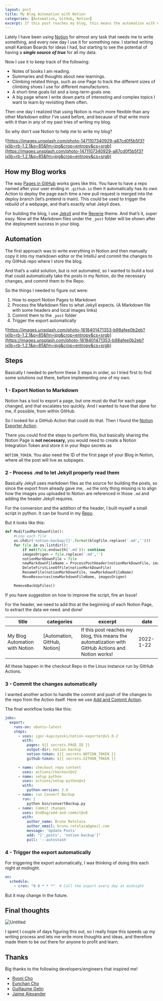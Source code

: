 ```yaml
---
layout: post
title: My Blog Automation with Notion
categories: [Automation, GitHub, Notion]
excerpt: If this post reaches my blog, this means the automation with GitHub Actions and Notion works!
---
```


Lately I have been using [Notion](https://www.notion.so/) for almost any task that needs me to write something, and every new day I use it for something new. I started writing small Kanban Boards for ideas I had, but starting to see the potential of having a ***single source of true*** for all my data.

Now I use it to keep track of the following:

- Notes of books I am reading.
- Summaries and thoughts about new learnings.
- Climbing related things, such as one Page to track the different sizes of climbing shoes I use for different manufacturers.
- A short-time goals list and a long-term goals one.
- A big page where I write down parts of interesting and complex topics I want to learn by revisiting them often.

Then one day I realized that using Notion is much more flexible than any other Markdown editor I’ve used before, and because of that write more with it than in any of my past tries of writing my blog.

So why don't use Notion to help me to write my blog?

![https://images.unsplash.com/photo-1471107340929-a87cd0f5b5f3?ixlib=rb-1.2.1&q=85&fm=jpg&crop=entropy&cs=srgb](https://images.unsplash.com/photo-1471107340929-a87cd0f5b5f3?ixlib=rb-1.2.1&q=85&fm=jpg&crop=entropy&cs=srgb)

## How my Blog works

The way [Pages in GitHub](https://pages.github.com/) works goes like this. You have to have a repo named after your user ending in `.github.io` then it automatically has its own Action to deploy the page each time a new pull request is merged into the deploy branch (let’s pretend is main). This could be used to trigger the rebuild of a webpage, and that’s exactly what Jekyll does.

For building the blog, I use [Jekyll](https://jekyllrb.com/) and the [Reverie](https://jekyllthemes.io/theme/reverie) theme. And that’s it, super easy. Now all the Markdown files under the `_post` folder will be shown after the deployment success in your blog.

## Automation

The first approach was to write everything in Notion and then manually copy it into my markdown editor or the IntelliJ and commit the changes to my GitHub repo where I store the blog. 

And that’s a valid solution, but is not automated, so I wanted to build a tool that could automatically take the posts in my Notion, do the necessary changes, and commit them to the Repo.

So the things I needed to figure out were:

1. How to export Notion Pages to Markdown
2. Process the Markdown files to what Jekyll expects. (A Markdown file with some headers and local images links)
3. Commit them to the `_post`  folder
4. Trigger the export automatically

![https://images.unsplash.com/photo-1618401471353-b98afee0b2eb?ixlib=rb-1.2.1&q=85&fm=jpg&crop=entropy&cs=srgb](https://images.unsplash.com/photo-1618401471353-b98afee0b2eb?ixlib=rb-1.2.1&q=85&fm=jpg&crop=entropy&cs=srgb)

## Steps

Basically I needed to perform these 3 steps in order, so I tried first to find some solutions out there, before implementing one of my own.

### 1 - Export Notion to Markdown

Notion has a tool to export a page, but one must do that for each page changed, and that escalates too quickly. And I wanted to have that done for me, if possible, from within GitHub. 

So I looked for a GitHub Action that could do that. Then I found the [Notion Exporter Action](https://github.com/igor-kupczynski/notion-exporter).

There you could find the steps to perform this, but basically sharing the Notion Page is **not necessary,** you would need to create a Notion Integration Token and store it in your Repo secrets as

`NOTION_TOKEN`. You also need the ID of the first page of your Blog in Notion, where all the post will live as subpages.

### 2 - Process .md to let Jekyll properly read them

Basically Jekyll uses markdown files as the source for building the posts, so since the export from already gave me, `.md` the only thing missing is to align how the images you uploaded to Notion are referenced in those `.md` and adding the header Jekyll requires.

For the conversion and the addition of the header, I built myself a small script in python. It can be found in my [Repo](https://github.com/Kuruchy/kuruchy.github.io/blob/master/bin/convertBackup.py).

But it looks like this:

```python
def ModifiedMarkDownFile():
    #Loop each file
    os.chdir('notion-backup/{}'.format(blogFile.replace('.md','')))
    for file in os.listdir():
        if not(file.endswith('.md')): continue
        imagesOrigen = file.replace('.md','')
        notionMarkDownFile = file
        newMarkdownFileName = ProcessPostHeader(notionMarkDownFile, imagesOrigen)
        DeleteFirstLineOfFile(notionMarkDownFile)
        RenameFile(notionMarkDownFile, newMarkdownFileName)
        MoveResources(newMarkdownFileName, imagesOrigen)

    RemoveBackUpFiles()
```

If you have suggestion on how to improve the script, fire an Issue!

For the header, we need to add this at the beginning of each Notion Page, to extract the data we need. and done!

| title | categories | excerpt | date |
| --- | --- | --- | --- |
| My Blog Automation with Notion | [Automation, GitHub, Notion] | If this post reaches my blog, this means the automatization with GitHub Actions and Notion works! | 2022-1-22 |

All these happen in the checkout Repo in the Linux instance run by GitHub Actions.

### 3 - Commit the changes automatically

I wanted another action to handle the commit and push of the changes to the repo from the Action itself. Here we use [Add and Commit Action](https://github.com/EndBug/add-and-commit).

The final workflow looks like this:

```yaml
jobs:
  export:
    runs-on: ubuntu-latest
    steps:
      - uses: igor-kupczynski/notion-exporter@v1.0.2
        with:
          pages: ${{ secrets.PAGE_ID }}
          output-dir: notion-backup
          notion-token: ${{ secrets.NOTION_TOKEN }}
          github-token: ${{ secrets.GITHUB_TOKEN }}

      - name: checkout repo content
        uses: actions/checkout@v2
      - name: setup python
        uses: actions/setup-python@v2
        with:
          python-version: 3.8
      - name: run Convert Backup
        run: |
          python bin/convertBackup.py
      - name: Commit changes
        uses: EndBug/add-and-commit@v8
        with:
          author_name: Bruno Retolaza
          author_email: bruno.retolaza@gmail.com
          message: 'Update Posts'
          add: "['_posts', 'notion-backup']"
          pull: '--autostash'
```

### 4 - Trigger the export automatically

For triggering the export automatically, I was thinking of doing this each night at midnight.

```yaml
on:
  schedule:
    - cron: "0 0 * * *"  # Call the export every day at midnight
```

But it may change in the future.

## Final thoughts

![Untitled](images/Untitled.png)

I spent I couple of days figuring this out, so I really hope this speeds up my writing process and lets me write more thoughts and ideas, and therefore made them to be out there for anyone to profit and learn. 

## Thanks

Big thanks to the following developers/engineers that inspired me!

- [Ryoni Cho](https://github.com/RyoniCho)
- [Eunchan Cho](https://github.com/echo724/notion2md)
- [Guillaume Gelin](https://github.com/ramnes/notion-sdk-py)
- [Jaime Alexander](https://github.com/jamalex/notion-py)